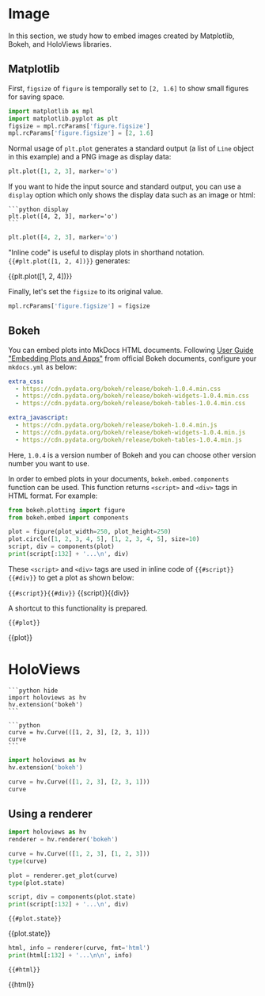 # Image

In this section, we study how to embed images created by Matplotlib, Bokeh, and HoloViews libraries.

## Matplotlib

First, `figsize` of `figure` is temporally set to `[2, 1.6]` to show small figures for saving space.

```python
import matplotlib as mpl
import matplotlib.pyplot as plt
figsize = mpl.rcParams['figure.figsize']
mpl.rcParams['figure.figsize'] = [2, 1.6]
```

Normal usage of `plt.plot` generates a standard output (a list of `Line` object in this example) and a PNG image as display data:

```python
plt.plot([1, 2, 3], marker='o')
```

If you want to hide the input source and standard output, you can use a `display` option which only shows the display data such as an image or html:

~~~
```python display
plt.plot([4, 2, 3], marker='o')
```
~~~

```python display
plt.plot([4, 2, 3], marker='o')
```

"Inline code" is useful to display plots in shorthand notation. `{{#plt.plot([1, 2, 4])}}` generates:

{{plt.plot([1, 2, 4])}}

<!--
An inline code statement (`{{#<expr>}}`) can be written in a fenced code block. In this case, the expression in the statement is evaluated dynamically during the evaluation of the whole block.

In the next example, two plot is overlayed. `axes[0]` and `axes[1]` are the same image.

```python
axes = []
for k, color in enumerate(['red', 'blue']):
  plt.plot([1, k + 3], color)
  axes.append(plt.gca())
axes
```

You can use the inline statement to get different images at the evaluation.

~~~
```python inline
axes = []
for k, color in enumerate(['red', 'blue']):
    plt.plot([1, k + 3], color)
    axes.append({{plt.gca()}})
axes[0] + axes[1]
```
~~~

```python inline
axes = []
for k, color in enumerate(['red', 'blue']):
    plt.plot([1, k + 3], color)
    axes.append({{plt.gca()}})
axes[0] + axes[1]
```

To clear the `axes` during loop, call `plt.cla()` function.

~~~
```python inline
axes = []
for k, color in enumerate(['red', 'blue']):
    plt.plot([1, k + 3], color)
    axes.append({{plt.gca()}})
    plt.cla()
axes[0] + axes[1]
```
~~~

```python inline
axes = []
for k, color in enumerate(['red', 'blue']):
    plt.plot([1, k + 3], color)
    axes.append({{plt.gca()}})
    plt.cla()
axes[0] + axes[1]
```
-->

Finally, let's set the `figsize` to its original value.

```python
mpl.rcParams['figure.figsize'] = figsize
```

## Bokeh

You can embed plots into MkDocs HTML documents. Following [User Guide "Embedding Plots and Apps"](https://bokeh.pydata.org/en/latest/docs/user_guide/embed.html) from official Bokeh documents, configure your `mkdocs.yml` as below:

~~~yaml
extra_css:
  - https://cdn.pydata.org/bokeh/release/bokeh-1.0.4.min.css
  - https://cdn.pydata.org/bokeh/release/bokeh-widgets-1.0.4.min.css
  - https://cdn.pydata.org/bokeh/release/bokeh-tables-1.0.4.min.css

extra_javascript:
  - https://cdn.pydata.org/bokeh/release/bokeh-1.0.4.min.js
  - https://cdn.pydata.org/bokeh/release/bokeh-widgets-1.0.4.min.js
  - https://cdn.pydata.org/bokeh/release/bokeh-tables-1.0.4.min.js
~~~

Here, `1.0.4` is a version number of Bokeh and you can choose other version number you want to use.

In order to embed plots in your documents, `bokeh.embed.components` function can be used. This function returns `<script>`  and `<div>` tags in HTML format. For example:

```python
from bokeh.plotting import figure
from bokeh.embed import components

plot = figure(plot_width=250, plot_height=250)
plot.circle([1, 2, 3, 4, 5], [1, 2, 3, 4, 5], size=10)
script, div = components(plot)
print(script[:132] + '...\n', div)
```

These `<script>`  and `<div>` tags are used in inline code of `{{#script}}{{#div}}` to get a plot as shown below:

`{{#script}}{{#div}}`
{{script}}{{div}}

A shortcut to this functionality is prepared.

`{{#plot}}`

{{plot}}


# HoloViews

~~~
```python hide
import holoviews as hv
hv.extension('bokeh')
```

```python
curve = hv.Curve(([1, 2, 3], [2, 3, 1]))
curve
```
~~~

```python hide
import holoviews as hv
hv.extension('bokeh')
```

```python
curve = hv.Curve(([1, 2, 3], [2, 3, 1]))
curve
```

## Using a renderer

```python
import holoviews as hv
renderer = hv.renderer('bokeh')
```

```python
curve = hv.Curve(([1, 2, 3], [1, 2, 3]))
type(curve)
```

```python
plot = renderer.get_plot(curve)
type(plot.state)
```

```python
script, div = components(plot.state)
print(script[:132] + '...\n', div)
```

`{{#plot.state}}`

{{plot.state}}

```python
html, info = renderer(curve, fmt='html')
print(html[:132] + '...\n\n', info)
```

`{{#html}}`

{{html}}
